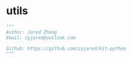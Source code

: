 # utils

```python
"""
Author: Jared Zhang
Email: zyjared@outlook.com

Github: https://github.com/zyjared/kit-python
"""
```